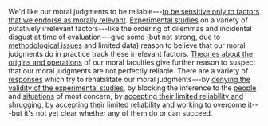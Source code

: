 We'd like our moral judgments to be reliable---[to be sensitive only to factors that we endorse as morally relevant](#what-would-it-mean-for-moral-judgments-to-be-unreliable). [Experimental studies](#direct-empirical-evidence) on a variety of putatively irrelevant factors---like the ordering of dilemmas and incidental disgust at time of evaluation---give some (but not strong, due to [methodological issues](#appendix-qualitative-discussion-of-methodology) and limited data) reason to believe that our moral judgments do in practice track these irrelevant factors. [Theories about the origins and operations](#indirect-evidence) of our moral faculties give further reason to suspect that our moral judgments are not perfectly reliable. There are a variety of [responses](#responses) which try to rehabilitate our moral judgments---by [denying the validity of the experimental studies](#internal-validity), by blocking the inference to the [people](#expertise) and [situations](#ecological-validity) of most concern, by [accepting their limited reliability and shrugging](#sufficient), by [accepting their limited reliability and working to overcome it](#moral-engineering)---but it's not yet clear whether any of them do or can succeed.
